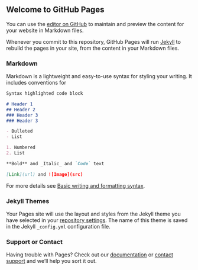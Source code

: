 ## Welcome to GitHub Pages

You can use the [editor on GitHub](https://github.com/Nnegash1/UpdatedResume/edit/gh-pages/index.md) to maintain and preview the content for your website in Markdown files.

Whenever you commit to this repository, GitHub Pages will run [Jekyll](https://jekyllrb.com/) to rebuild the pages in your site, from the content in your Markdown files.

### Markdown

Markdown is a lightweight and easy-to-use syntax for styling your writing. It includes conventions for

```markdown
Syntax highlighted code block

# Header 1
## Header 2
### Header 3
### Header 3

- Bulleted
- List

1. Numbered
2. List

**Bold** and _Italic_ and `Code` text

[Link](url) and ![Image](src)
```

For more details see [Basic writing and formatting syntax](https://drive.google.com/file/d/11Jr3EvnwzRZSkE98ccTatyMqk1HIyKNL/view?usp=sharing).

### Jekyll Themes

Your Pages site will use the layout and styles from the Jekyll theme you have selected in your [repository settings](https://github.com/Nnegash1/UpdatedResume/settings/pages). The name of this theme is saved in the Jekyll `_config.yml` configuration file.

### Support or Contact

Having trouble with Pages? Check out our [documentation](https://docs.github.com/categories/github-pages-basics/) or [contact support](https://support.github.com/contact) and we’ll help you sort it out.
